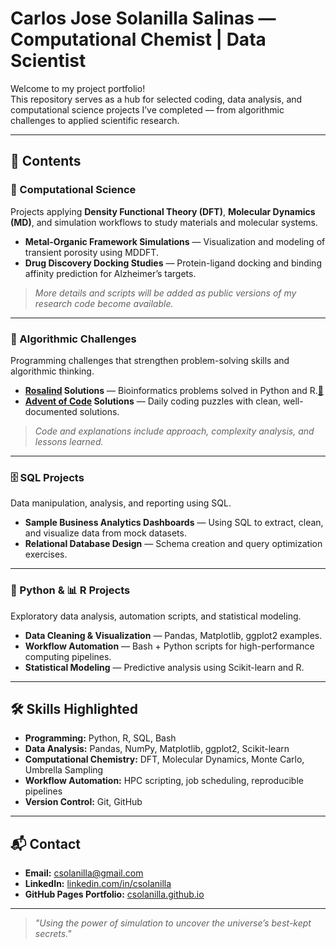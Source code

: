 # Carlos Jose Solanilla Salinas — Computational Chemist | Data Scientist

Welcome to my project portfolio!  
This repository serves as a hub for selected coding, data analysis, and computational science projects I’ve completed — from algorithmic challenges to applied scientific research.

---

## 📂 Contents

### 🧪 Computational Science
Projects applying **Density Functional Theory (DFT)**, **Molecular Dynamics (MD)**, and simulation workflows to study materials and molecular systems.

- **Metal-Organic Framework Simulations** — Visualization and modeling of transient porosity using MDDFT.
- **Drug Discovery Docking Studies** — Protein-ligand docking and binding affinity prediction for Alzheimer’s targets.

> *More details and scripts will be added as public versions of my research code become available.*

---

### 🧩 Algorithmic Challenges
Programming challenges that strengthen problem-solving skills and algorithmic thinking.

- **[Rosalind](https://rosalind.info/) Solutions** — Bioinformatics problems solved in Python and R.[📂](rosalind_problems/)
- **[Advent of Code](https://adventofcode.com/) Solutions** — Daily coding puzzles with clean, well-documented solutions.
  
> *Code and explanations include approach, complexity analysis, and lessons learned.*

---

### 🗄 SQL Projects
Data manipulation, analysis, and reporting using SQL.

- **Sample Business Analytics Dashboards** — Using SQL to extract, clean, and visualize data from mock datasets.
- **Relational Database Design** — Schema creation and query optimization exercises.

---

### 🐍 Python & 📊 R Projects
Exploratory data analysis, automation scripts, and statistical modeling.

- **Data Cleaning & Visualization** — Pandas, Matplotlib, ggplot2 examples.
- **Workflow Automation** — Bash + Python scripts for high-performance computing pipelines.
- **Statistical Modeling** — Predictive analysis using Scikit-learn and R.

---

## 🛠 Skills Highlighted

- **Programming:** Python, R, SQL, Bash  
- **Data Analysis:** Pandas, NumPy, Matplotlib, ggplot2, Scikit-learn  
- **Computational Chemistry:** DFT, Molecular Dynamics, Monte Carlo, Umbrella Sampling  
- **Workflow Automation:** HPC scripting, job scheduling, reproducible pipelines  
- **Version Control:** Git, GitHub  

---

## 📬 Contact

- **Email:** csolanilla@gmail.com  
- **LinkedIn:** [linkedin.com/in/csolanilla](https://www.linkedin.com/in/csolanilla/)  
- **GitHub Pages Portfolio:** [csolanilla.github.io](https://csolanilla.github.io)

---

> *"Using the power of simulation to uncover the universe’s best-kept secrets."*
